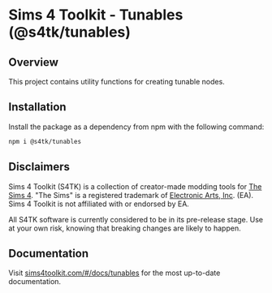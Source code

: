 # Sims 4 Toolkit - Tunables (@s4tk/tunables)

## Overview

This project contains utility functions for creating tunable nodes.

## Installation

Install the package as a dependency from npm with the following command:

```sh
npm i @s4tk/tunables
```

## Disclaimers

Sims 4 Toolkit (S4TK) is a collection of creator-made modding tools for [The Sims 4](https://www.ea.com/games/the-sims). "The Sims" is a registered trademark of [Electronic Arts, Inc](https://www.ea.com/). (EA). Sims 4 Toolkit is not affiliated with or endorsed by EA.

All S4TK software is currently considered to be in its pre-release stage. Use at your own risk, knowing that breaking changes are likely to happen.

## Documentation

Visit [sims4toolkit.com/#/docs/tunables](https://sims4toolkit.com/#/docs/tunables) for the most up-to-date documentation.
